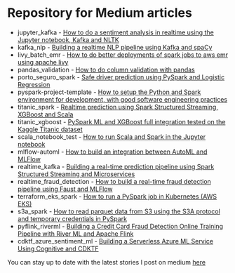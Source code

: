 # Repository for Medium articles

* jupyter_kafka  - [How to do a sentiment analysis in realtime using the Jupyter notebook, Kafka and NLTK](https://towardsdatascience.com/how-to-do-a-sentiment-analysis-in-realtime-using-the-jupyter-notebook-kafka-and-nltk-4470aa8c3c30)
* kafka_nlp - [Building a realtime NLP pipeline using Kafka and spaCy](https://towardsdatascience.com/building-a-realtime-nlp-pipeline-using-kafka-and-spacy-d4ad636be702)
* livy_batch_emr - [How to do better deployments of spark jobs to aws emr using apache livy](https://towardsdatascience.com/how-to-do-better-deployments-of-spark-batch-jobs-to-aws-emr-using-apache-livy-adc2417f0d8b)
* pandas_validation - [How to do column validation with pandas](https://medium.com/@bogdan.cojocar/how-to-do-column-validation-with-pandas-bbeb38f88990)
* porto_seguro_spark - [Safe driver prediction using PySpark and Logistic Regression](https://medium.com/@bogdan.cojocar/safe-driver-prediction-using-pyspark-and-logistic-regression-51ecf0dfb2f5)
* pyspark-project-template - [How to setup the Python and Spark environment for development, with good software engineering practices](https://towardsdatascience.com/how-to-setup-the-pyspark-environment-for-development-with-good-software-engineering-practices-5fb457433a86)
* titanic_spark - [Realtime prediction using Spark Structured Streaming, XGBoost and Scala](https://towardsdatascience.com/realtime-prediction-using-spark-structured-streaming-xgboost-and-scala-d4869a9a4c66)
* titanic_xgboost - [PySpark ML and XGBoost full integration tested on the Kaggle Titanic dataset](https://towardsdatascience.com/pyspark-and-xgboost-integration-tested-on-the-kaggle-titanic-dataset-4e75a568bdb)
* scala_notebook_test - [How to run Scala and Spark in the Jupyter notebook](https://medium.com/@bogdan.cojocar/how-to-run-scala-and-spark-in-the-jupyter-notebook-328a80090b3b)
* mlflow-automl - [How to build an integration between AutoML and MLFlow](https://towardsdatascience.com/how-to-build-an-integration-between-automl-and-mlflow-6d66d4bdc4d1)
* realtime_kafka - [Building a real-time prediction pipeline using Spark Structured Streaming and Microservices](https://towardsdatascience.com/building-a-real-time-prediction-pipeline-using-spark-structured-streaming-and-microservices-626dc20899eb)
* realtime_fraud_detection - [How to build a real-time fraud detection pipeline using Faust and MLFlow](https://towardsdatascience.com/how-to-build-a-real-time-fraud-detection-pipeline-using-faust-and-mlflow-24e787dd51fa)
* terraform_eks_spark - [How to run a PySpark job in Kubernetes (AWS EKS)](https://towardsdatascience.com/how-to-run-a-pyspark-job-in-kubernetes-aws-eks-d886193dac3c)
* s3a_spark - [How to read parquet data from S3 using the S3A protocol and temporary credentials in PySpark](https://medium.com/@bogdan.cojocar/how-to-read-parquet-data-from-s3-using-the-s3a-protocol-and-temporary-credentials-in-pyspark-f94071bf8c6a)
* pyflink_riverml - [Building a Credit Card Fraud Detection Online Training Pipeline with River ML and Apache Flink](https://medium.com/towards-data-science/building-a-credit-card-fraud-detection-online-training-pipeline-with-river-ml-and-apache-flink-25549b89583d)
* cdktf_azure_sentiment_ml - [Building a Serverless Azure ML Service Using Cognitive and CDKTF](https://towardsdatascience.com/building-a-serverless-azure-ml-service-using-cognitive-and-cdktf-8f1217f39bbb)

You can stay up to date with the latest stories I post on medium [here](https://medium.com/@bogdan.cojocar/membership)
